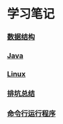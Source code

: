 # 学习笔记 
### [数据结构](http://vfdxvffd.github.io/数据结构)


### [Java](http://vfdxvffd.github.io/Java)


### [Linux](http://vfdxvffd.github.io/Linux)


### [排坑总结](http://vfdxvffd.github.io/排坑总结)


### [命令行运行程序](http://vfdxvffd.github.io/命令行运行程序)
